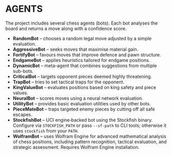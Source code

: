 # AGENTS

The project includes several chess agents (bots). Each bot analyses the board and returns a move along with a confidence score.

- **RandomBot** – chooses a random legal move adjusted by a simple evaluation.
- **AggressiveBot** – seeks moves that maximise material gain.
- **FortifyBot** – favours moves that improve defence and pawn structure.
- **EndgameBot** – applies heuristics tailored for endgame positions.
- **DynamicBot** – meta-agent that combines suggestions from multiple sub-bots.
- **CriticalBot** – targets opponent pieces deemed highly threatening.
- **TrapBot** – tries to set tactical traps for the opponent.
- **KingValueBot** – evaluates positions based on king safety and piece values.
- **NeuralBot** – scores moves using a neural network evaluation.
- **UtilityBot** – provides basic evaluation utilities used by other bots.
 - **PieceMateBot** – traps targeted enemy pieces by cutting off all safe escapes.
 - **StockfishBot** – UCI engine‑backed bot using the Stockfish binary. Configure via `STOCKFISH_PATH` or pass `--sf-path` to CLI tools; otherwise it uses `stockfish` from your `PATH`.
 - **WolframBot** – uses Wolfram Engine for advanced mathematical analysis of chess positions, including pattern recognition, tactical evaluation, and strategic assessment. Requires Wolfram Engine installation.
